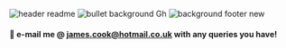 ![header readme](https://user-images.githubusercontent.com/125384035/218991928-2dba3c81-7770-4643-a1ac-9db0b94f4711.jpg)
![bullet background Gh](https://user-images.githubusercontent.com/125384035/219002209-79eb935e-7bb8-4cf8-9856-90addfb59fba.jpg)
![background footer new](https://user-images.githubusercontent.com/125384035/219000574-cdde06fa-741f-45f7-93ae-d5e7f4649d0d.jpg)






#### 💬 e-mail me @ james.cook@hotmail.co.uk with any queries you have!


